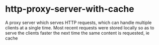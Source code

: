 # http-proxy-server-with-cache
A proxy server which serves HTTP requests, which can handle multiple clients at a single time. Most recent requests were stored locally so as to serve the clients faster the next time the same content is requested, ie cache
